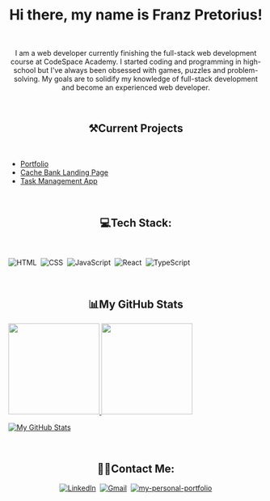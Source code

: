 <h1 align="center">Hi there, my name is Franz Pretorius!</h1>
<br>
<p align="center">  I am a web developer currently finishing the full-stack web development course at CodeSpace Academy. I started coding and programming in high-school but I've always been obsessed with games, puzzles and problem-solving. My goals are to solidify my knowledge of full-stack development and become an experienced web developer. 
</p>
</br>

<h2 align="center">⚒️Current Projects</h2>
<br>
<p align="center" >
  
- [Portfolio](https://franzpretoriusportfolio.netlify.app/)
- [Cache Bank Landing Page](https://sdf11franzpretorius.netlify.app/)
- [Task Management App](https://github.com/llfrigoll/FRAPRE440_WFO2401_GroupA_Franz-Pretorius_JSL11.git)
</p>
</br>

<h2 align="center">💻Tech Stack:</h2>&nbsp;
<br>
<p align="center">
  
  ![HTML](https://img.shields.io/badge/-HTML-333333?style=for-the-badge&logo=HTML5)&nbsp;
  ![CSS](https://img.shields.io/badge/-CSS-333333?style=for-the-badge&logo=CSS3&logoColor=1572B6)&nbsp;
  ![JavaScript](https://img.shields.io/badge/-JavaScript-333333?style=for-the-badge&logo=javascript)&nbsp;
  ![React](https://img.shields.io/badge/-React-333333?style=for-the-badge&logo=react)&nbsp;
  ![TypeScript](https://img.shields.io/badge/-TypeScript-333333?style=for-the-badge&logo=typescript)&nbsp;
  
  
  </p>
</br>
<h2 align="center">📊My GitHub Stats</h2>
<p>
<a href="https://github.com/AVS1508">
  <img height="180em" src="https://github-readme-stats.vercel.app/api?username=llfrigoll&show_icons=true&theme=dark" />
</a>
<a href="https://github.com/AVS1508">
  <img height="180em" src="https://github-readme-stats-eight-theta.vercel.app/api/top-langs/?username=llfrigoll&theme=dark&layout=compact" />
</a>
</p>
<p>
  <a href="https://git.io/streak-stats"><img alt="My GitHub Stats" align="center" src="https://streak-stats.demolab.com?user=llfrigoll&theme=dark" alt="GitHub Streak" /></a>
</p>

<br>
<h2 align="center">🤙🏽Contact Me:</h2>
<p align="center">
<a href="www.linkedin.com/in/franz-pretorius-27b46b302"><img src="https://img.shields.io/badge/linkedin-blue.svg?&style=for-the-badge&logo=linkedin&logoColor=white" alt="LinkedIn" /></a>&nbsp;
<a href="mailto:franzj.pretorius.2003@gmail.com"><img src="https://img.shields.io/badge/gmail-red.svg?&style=for-the-badge&logo=gmail&logoColor=white" alt="Gmail"/></a>&nbsp;
<a href="https://franzpretoriusportfolio.netlify.app/"><img src="https://img.shields.io/badge/my%20website-navy.svg?&style=for-the-badge" alt="my-personal-portfolio"/></a>
</p>
</br>

